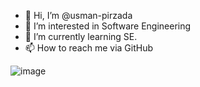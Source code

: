 
- 👋 Hi, I’m @usman-pirzada
- 👀 I’m interested in Software Engineering
- 🌱 I’m currently learning SE.
- 📫 How to reach me via GitHub

![image](https://github.com/user-attachments/assets/05e826a1-275b-4ed4-9597-d438bf7ececb)


<!---
- 👋 Hi, I’m @usman-pirzada
- 👀 I’m interested in ...
- 🌱 I’m currently learning ...
- 💞️ I’m looking to collaborate on ...
- 📫 How to reach me ...
- 😄 Pronouns: ...
- ⚡ Fun fact: ...
--->

<!---
usman-pirzada/usman-pirzada is a ✨ special ✨ repository because its `README.md` (this file) appears on your GitHub profile.
You can click the Preview link to take a look at your changes.
--->
